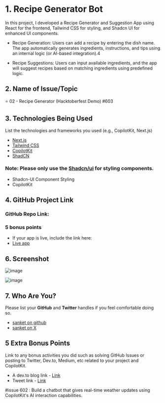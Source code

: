 
# 1. Recipe Generator Bot
In this project, I developed a Recipe Generator and Suggestion App using React for the frontend, Tailwind CSS for styling, and Shadcn UI for enhanced UI components.
- Recipe Generation:
Users can add a recipe by entering the dish name. The app automatically generates ingredients, instructions, and tips using an internal logic (or AI-based integration).4

- Recipe Suggestions:
Users can input available ingredients, and the app will suggest recipes based on matching ingredients using predefined logic.

## 2. Name of Issue/Topic

⭐ 02 - Recipe Generator (Hacktoberfest Demo)  #603

## 3. Technologies Being Used

List the technologies and frameworks you used (e.g., CopilotKit, Next.js)
- [Next.js](https://nextjs.org)
- [Tailwind CSS](https://tailwindcss.com)
- [CopilotKit](https://copilotkit.ai)
- [ShadCN](https://ui.shadcn.com)

### Note: Please only use the [Shadcn/ui]([https://v0.dev/docs](https://ui.shadcn.com/docs/installation)) for styling components.

- Shadcn-UI Component Styling
- CopilotKit

## 4. GitHub Project Link

### GitHub Repo Link: 

### 5 bonus points

- If your app is live, include the link here:
- [Live app]()
 
## 6. Screenshot

![image](https://github.com/user-attachments/assets/73a331d4-e6c0-4303-82da-2558d106f4bf)

![image](https://github.com/user-attachments/assets/22388ceb-6ef6-4e6f-a2e4-34f9ebe43105)


## 7. Who Are You?

Please list your **GitHub** and **Twitter** handles if you feel comfortable doing so. 

- [sanket on github](https://github.com/sanketshinde3001)
- [sanket on X](https://x.com/sanketshinde04)

## 5 Extra Bonus Points
Link to any bonus activities you did such as solving GitHub Issues or posting to Twitter, Dev.to, Medium, etc related to your project and CopilotKit.
- A dev.to blog link - [Link](https://dev.to/sanketshinde/recipe-generator-powered-by-copilotkit-chatbot-2nl0)
- Tweet link - [Link](https://x.com/sanketshinde04/status/1845898967038521511)


#issue 602 : Build a chatbot that gives real-time weather updates using CopilotKit's AI interaction capabilities.
